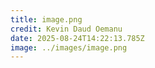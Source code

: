 ```yaml
---
title: image.png
credit: Kevin Daud Oemanu
date: 2025-08-24T14:22:13.785Z
image: ../images/image.png
---
```


